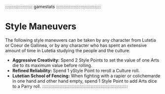 :::::::::::::::::::::: gamestats ::::::::::::::::::::::::::::::::::::
# Style Maneuvers

The following style maneuvers can be taken by any character from Lutetia or Coeur de Gallinea,
or by any character who has spent an extensive amount of time in Lutetia studying the people and the culture.

- **Aggressive Creativity:** Spend 2 Style Points to set the value of one Arts die to its maximum value before rolling.
- **Refined Reliability:** Spend 1 yStyle Point to reroll a Culture roll.
- **Lutetian School of Fencing:** When fighting with a rapier or colichemarde in one hand and other hand empty, spend 1 Style Point to add Arts dice to a Parry roll.
:::::::::::::::::::::::::::::::::::::::::::::::::::::::::::::::::::::
